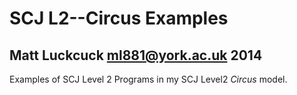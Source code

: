 SCJ L2--Circus Examples
=======

Matt Luckcuck <ml881@york.ac.uk> 2014
-----------------------------------

Examples of SCJ Level 2 Programs in my SCJ Level2 *Circus* model. 
